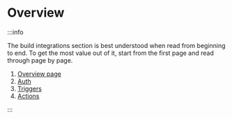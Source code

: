 
# Overview
:::info

The build integrations section is best understood when read from beginning to end. To get the most value out of it, start from the first page and read through page by page.

1. [Overview page](/integrator-hub/overview)
2. [Auth](/integrator-hub/authentication)
3. [Triggers](/build-integrations/triggers)
4. [Actions](/build-integrations/actions)

:::